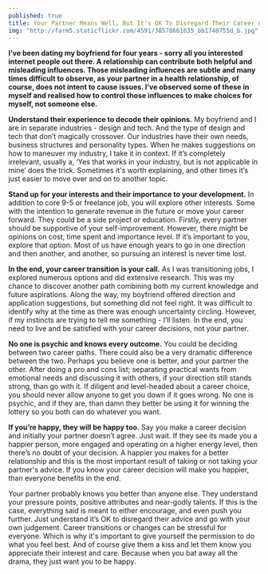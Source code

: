 ```yaml
---
published: true
title: Your Partner Means Well, But It’s OK To Disregard Their Career Advice
img: "http://farm5.staticflickr.com/4591/38578661635_bb1740755d_b.jpg"
---
```

**I’ve been dating my boyfriend for four years - sorry all you interested internet people out there. A relationship can contribute both helpful and misleading influences. Those misleading influences are subtle and many times difficult to observe, as your partner in a health relationship, of course, does not intent to cause issues. I’ve observed some of these in myself and realised how to control those influences to make choices for myself, not someone else.**

**Understand their experience to decode their opinions.** My boyfriend and I are in separate industries - design and tech. And the type of design and tech that don’t magically crossover. Our industries have their own needs, business structures and personality types. When he makes suggestions on how to maneuver my industry, I take it in context. If it’s completely irrelevant, usually a, ‘Yes that works in your industry, but is not applicable in mine’ does the trick. Sometimes it's worth explaining, and other times it’s just easier to move over and on to another topic.

**Stand up for your interests and their importance to your development.** In addition to core 9-5 or freelance job, you will explore other interests. Some with the intention to generate revenue in the future or move your career forward. They could be a side project or education. Firstly, every partner should be supportive of your self-improvement. However, there might be opinions on cost, time spent and importance level. If it’s important to you, explore that option. Most of us have enough years to go in one direction and then another, and another, so pursuing an interest is never time lost. 

**In the end, your career transition is your call.** As I was transitioning jobs, I explored numerous options and did extensive research. This was my chance to discover another path combining both my current knowledge and future aspirations. Along the way, my boyfriend offered direction and application suggestions, but something did not feel right. It was difficult to identify why at the time as there was enough uncertainty circling. However, if my instincts are trying to tell me something - I’ll listen. In the end, you need to live and be satisfied with your career decisions, not your partner.

**No one is psychic and knows every outcome.** You could be deciding between two career paths. There could also be a very dramatic difference between the two. Perhaps you believe one is better, and your partner the other. After doing a pro and cons list; separating practical wants from emotional needs and discussing it with others, if your direction still stands strong, than go with it. If diligent and level-headed about a career choice, you should never allow anyone to get you down if it goes wrong. No one is psychic, and if they are, than damn they better be using it for winning the lottery so you both can do whatever you want.

**If you’re happy, they will be happy too.** Say you make a career decision and initially your partner doesn’t agree. Just wait. If they see its made you a happier person, more engaged and operating on a higher energy level, then there’s no doubt of your decision. A happier you makes for a better relationship and this is the most important result of taking or not taking your partner's advice. If you know your career decision will make you happier, than everyone benefits in the end.

Your partner probably knows you better than anyone else. They understand your pressure points, positive attributes and near-godly talents. If this is the case, everything said is meant to either encourage, and even push you further. Just understand it’s OK to disregard their advice and go with your own judgement. Career transitions or changes can be stressful for everyone. Which is why it's important to give yourself the permission to do what you feel best. And of course give them a kiss and let them know you appreciate their interest and care. Because when you bat away all the drama, they just want you to be happy.
